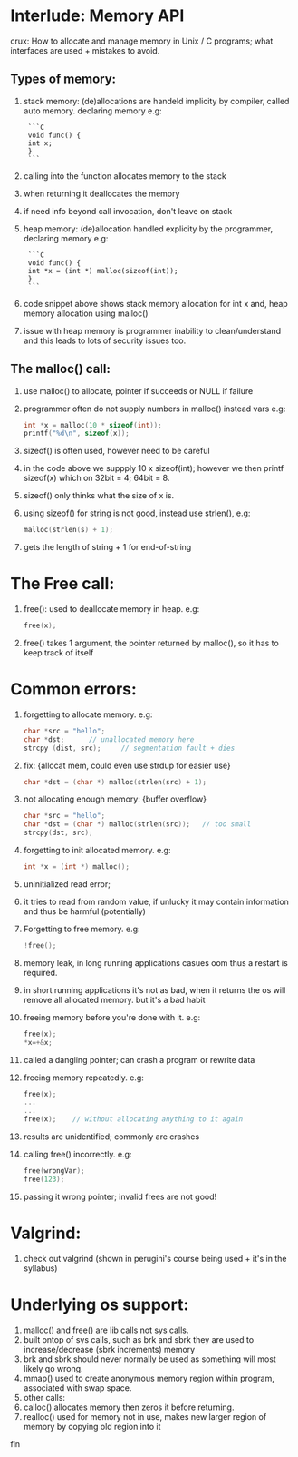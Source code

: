 # Interlude: Memory API

crux: How to allocate and manage memory in Unix / C programs; what interfaces
are used + mistakes to avoid.

## Types of memory:
1. stack memory: (de)allocations are handeld implicity by compiler, called  
auto memory. declaring memory e.g:
		
		```C
		void func() {
		int x;
		}
		```

1. calling into the function allocates memory to the stack
1. when returning it deallocates the memory
1. if need info beyond call invocation, don't leave on stack

1. heap memory: (de)allocation handled explicity by the programmer, declaring
  memory e.g:

		```C
		void func() {
		int *x = (int *) malloc(sizeof(int));
		}
		```

1. code snippet above shows stack memory allocation for int x and, heap
  memory allocation using malloc()
1. issue with heap memory is programmer inability to clean/understand and
 this leads to lots of security issues too.

## The malloc() call:
1. use malloc() to allocate, pointer if succeeds or NULL if failure	
1. programmer often do not supply numbers in malloc() instead vars e.g:

	```C
	int *x = malloc(10 * sizeof(int));
	printf("%d\n", sizeof(x));
	```

1. sizeof() is often used, however need to be careful
1. in the code above we suppply 10 x sizeof(int); however we then printf
 sizeof(x) which on 32bit = 4; 64bit = 8.
1. sizeof() only thinks what the size of x is.

1. using sizeof() for string is not good, instead use strlen(), e.g:

	```C
	malloc(strlen(s) + 1);
	```	

1. gets the length of string + 1 for end-of-string

# The Free call:
1. free(): used to deallocate memory in heap. e.g:

	```C
	free(x);
	```

1. free() takes 1 argument, the pointer returned by malloc(), so it has
 to keep track of itself

# Common errors:
1. forgetting to allocate memory. e.g:

	```C
	char *src = "hello";
	char *dst;		// unallocated memory here
	strcpy (dist, src); 	// segmentation fault + dies
	```	

1. fix: {allocat mem, could even use strdup for easier use}

	```C
	char *dst = (char *) malloc(strlen(src) + 1);	
	```

1. not allocating enough memory: {buffer overflow}

	```C
	char *src = "hello";
	char *dst = (char *) malloc(strlen(src));	// too small
	strcpy(dst, src);
	```

1. forgetting to init allocated memory. e.g:

	```C
	int *x = (int *) malloc();
	```

1. uninitialized read error;
1. it tries to read from random value, if unlucky it may contain
 information and thus be harmful (potentially)

1. Forgetting to free memory. e.g:	

	```C
	!free();
	```

1. memory leak, in long running applications casues oom thus a restart
 is required.
1. in short running applications it's not as bad, when it returns
 the os will remove all allocated memory. but it's a bad habit

1. freeing memory before you're done with it. e.g:

	```C
	free(x);
	*x=+&x;
	```

1. called a dangling pointer; can crash a program or rewrite data

1. freeing memory repeatedly. e.g:

	```C
	free(x);
	...
	...
	free(x);	// without allocating anything to it again
	```

1. results are unidentified; commonly are crashes

1. calling free() incorrectly. e.g:

	```C
	free(wrongVar);
	free(123);
	```

1. passing it wrong pointer; invalid frees are not good!

# Valgrind:
1. check out valgrind (shown in perugini's course being used + it's in
 the syllabus)

# Underlying os support:
1. malloc() and free() are lib calls not sys calls.
1. built ontop of sys calls, such as brk and sbrk they are used to 
 increase/decrease (sbrk increments) memory
1. brk and sbrk should never normally be used as something will most
 likely go wrong.
1. mmap() used to create anonymous memory region within program, associated
 with swap space.
1. other calls:
 1. calloc() allocates memory then zeros it before returning.
 1. realloc() used for memory not in use, makes new larger region of
     memory by copying old region into it

fin
